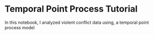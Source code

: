 # Temporal Point Process Tutorial

In this notebook, I analyzed violent conflict data using, a temporal point process model

